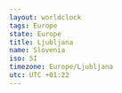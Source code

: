 ```yaml
---
layout: worldclock
tags: Europe
state: Europe
title: Ljubljana
name: Slovenia
iso: SI
timezone: Europe/Ljubljana
utc: UTC +01:22
---
```


